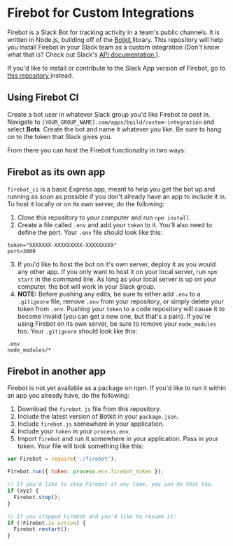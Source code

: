 # Firebot for Custom Integrations
Firebot is a Slack Bot for tracking activity in a team's public channels. It is written in Node.js, building off of the [ Botkit ]( https://github.com/howdyai/botkit ) library. This repository will help you install Firebot in your Slack team as a custom integration (Don't know what that is? Check out Slack's [ API documentation ]( https://api.slack.com/custom-integrations )).

If you'd like to install or contribute to the Slack App version of Firebot, go to [ this repository ]( https://github.com/haleymt/Firebot ) instead.


## Using Firebot CI
Create a bot user in whatever Slack group you'd like Firebot to post in. Navigate to `[YOUR_GROUP_NAME].com/apps/build/custom-integration` and select **Bots**. Create the bot and name it whatever you like. Be sure to hang on to the token that Slack gives you.

From there you can host the Firebot functionality in two ways:

## Firebot as its own app
`firebot_ci` is a basic Express app, meant to help you get the bot up and running as soon as possible if you don't already have an app to include it in. To host it locally or on its own server, do the following:    

1. Clone this repository to your computer and run `npm install`.
2. Create a file called `.env` and add your `token` to it. You'll also need to define the port. Your `.env` file should look like this:
```
token="XXXXXXX-XXXXXXXXX-XXXXXXXXX"
port=3000
```  
3. If you'd like to host the bot on it's own server, deploy it as you would any other app. If you only want to host it on your local server, run `npm start` in the command line. As long as your local server is up on your computer, the bot will work in your Slack group.
4. **NOTE:** Before pushing any edits, be sure to either add `.env` to a `.gitignore` file, remove `.env` from your repository, or simply delete your token from `.env`. Pushing your `token` to a code repository will cause it to become invalid (you can get a new one, but that's a pain). If you're using Firebot on its own server, be sure to remove your `node_modules` too. Your `.gitignore` should look like this:
```
.env
node_modules/*
```

## Firebot in another app
Firebot is not yet available as a package on npm. If you'd like to run it within an app you already have, do the following:  

1. Download the `firebot.js` file from this repository.
1. Include the latest version of Botkit in your `package.json`.  
2. Include `firebot.js` somewhere in your application.  
3. Include your `token` in your `process.env`.  
4. Import `firebot` and run it somewhere in your application. Pass in your token. Your file will look something like this:  
```javascript
var Firebot = require('./firebot');

Firebot.run({ token: process.env.firebot_token });

// If you'd like to stop Firebot at any time, you can do that too.
if (xyz) {
  Firebot.stop();
}

// If you stopped Firebot and you'd like to resume it:
if (!Firebot.is_active) {
  Firebot.restart();
}

```
